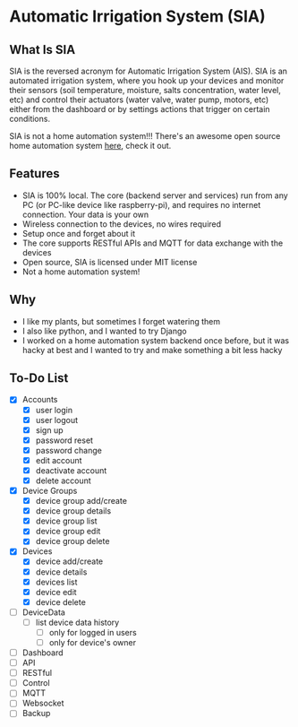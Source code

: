 # Automatic Irrigation System (SIA)

## What Is SIA

SIA is the reversed acronym for Automatic Irrigation System (AIS). SIA is an automated irrigation system, where you hook up your devices and monitor their sensors (soil temperature, moisture, salts concentration, water level, etc) and control their actuators (water valve, water pump, motors, etc) either from the dashboard or by settings actions that trigger on certain conditions.

SIA is not a home automation system!!! There's an awesome open source home automation system [here](https://github.com/home-assistant/core), check it out.

## Features

- SIA is 100% local. The core (backend server and services) run from any PC (or PC-like device like raspberry-pi), and requires no internet connection. Your data is your own
- Wireless connection to the devices, no wires required
- Setup once and forget about it
- The core supports RESTful APIs and MQTT for data exchange with the devices
- Open source, SIA is licensed under MIT license
- Not a home automation system!

## Why

- I like my plants, but sometimes I forget watering them
- I also like python, and I wanted to try Django
- I worked on a home automation system backend once before, but it was hacky at best and I wanted to try and make something a bit less hacky

## To-Do List

- [x] Accounts
  - [x] user login
  - [x] user logout
  - [x] sign up
  - [x] password reset
  - [x] password change
  - [x] edit account
  - [x] deactivate account
  - [x] delete account

- [x] Device Groups
  - [x] device group add/create
  - [x] device group details
  - [x] device group list
  - [x] device group edit
  - [x] device group delete

- [x] Devices
  - [x] device add/create
  - [x] device details
  - [x] devices list
  - [x] device edit
  - [x] device delete

- [ ] DeviceData
  - [ ] list device data history
    - [ ] only for logged in users
    - [ ] only for device's owner

- [ ] Dashboard
- [ ] API
- [ ] RESTful
- [ ] Control
- [ ] MQTT
- [ ] Websocket
- [ ] Backup
